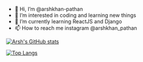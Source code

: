 - 👋 Hi, I’m @arshkhan-pathan
- 👀 I’m interested in coding and learning new things
- 🌱 I’m currently learning ReactJS and Django
- 📫 How to reach me instagram @arshkhan_pathan



[![Arsh's GitHub stats](https://github-readme-stats.vercel.app/api?username=arshkhan-pathan&count_private=true&show_icons=true&theme=dracula)]()


[![Top Langs](https://github-readme-stats.vercel.app/api/top-langs/?username=arshkhan-pathan)]()
<!---
arshkhan-pathan/arshkhan-pathan is a ✨ special ✨ repository because its `README.md` (this file) appears on your GitHub profile.
You can click the Preview link to take a look at your changes.
--->
